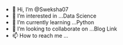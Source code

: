 - 👋 Hi, I’m @Sweksha07
- 👀 I’m interested in ...Data Science
- 🌱 I’m currently learning ...Python
- 💞️ I’m looking to collaborate on ...Blog Link
- 📫 How to reach me ...

<!---
Sweksha07/Sweksha07 is a ✨ special ✨ repository because its `README.md` (this file) appears on your GitHub profile.
You can click the Preview link to take a look at your changes.
--->
